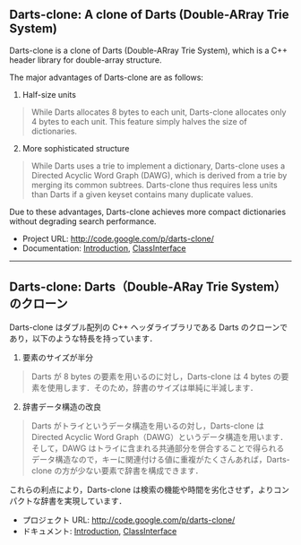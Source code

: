 ## Darts-clone: A clone of Darts (Double-ARray Trie System) ##

Darts-clone is a clone of Darts (Double-ARray Trie System), which is a C++ header library for double-array structure.

The major advantages of Darts-clone are as follows:

1. Half-size units

> While Darts allocates 8 bytes to each unit, Darts-clone allocates only 4 bytes to each unit. This feature simply halves the size of dictionaries.

2. More sophisticated structure

> While Darts uses a trie to implement a dictionary, Darts-clone uses a Directed Acyclic Word Graph (DAWG), which is derived from a trie by merging its common subtrees. Darts-clone thus requires less units than Darts if a given keyset contains many duplicate values.

Due to these advantages, Darts-clone achieves more compact dictionaries without degrading search performance.

  * Project URL: http://code.google.com/p/darts-clone/
  * Documentation: [Introduction](Introduction.md), [ClassInterface](ClassInterface.md)


---


## Darts-clone: Darts（Double-ARay Trie System）のクローン ##

Darts-clone はダブル配列の C++ ヘッダライブラリである Darts のクローンであり，以下のような特長を持っています．

1. 要素のサイズが半分

> Darts が 8 bytes の要素を用いるのに対し，Darts-clone は 4 bytes の要素を使用します．そのため，辞書のサイズは単純に半減します．

2. 辞書データ構造の改良

> Darts がトライというデータ構造を用いるの対し，Darts-clone は Directed Acyclic Word Graph（DAWG）というデータ構造を用います．そして，DAWG はトライに含まれる共通部分を併合することで得られるデータ構造なので，キーに関連付ける値に重複がたくさんあれば，Darts-clone の方が少ない要素で辞書を構成できます．

これらの利点により，Darts-clone は検索の機能や時間を劣化させず，よりコンパクトな辞書を実現しています．

  * プロジェクト URL: http://code.google.com/p/darts-clone/
  * ドキュメント: [Introduction](Introduction.md), [ClassInterface](ClassInterface.md)